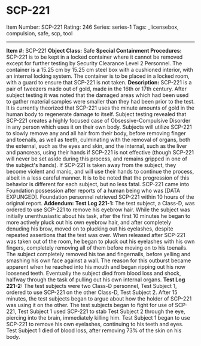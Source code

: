 # SCP-221
Item Number: SCP-221
Rating: 246
Series: series-1
Tags: _licensebox, compulsion, safe, scp, tool

---

**Item #:** SCP-221
**Object Class:** Safe
**Special Containment Procedures:** SCP-221 is to be kept in a locked container where it cannot be removed except for further testing by Security Clearance Level 2 Personnel. The container is a 15.25 cm by 15.25 cm steel box with a cushioned interior, with an internal locking system. The container is to be placed in a locked room, with a guard to ensure that SCP-221 is not taken.
**Description:** SCP-221 is a pair of tweezers made out of gold, made in the 16th or 17th century. After subject testing it was noted that the damaged areas which had been used to gather material samples were smaller than they had been prior to the test. It is currently theorized that SCP-221 uses the minute amounts of gold in the human body to regenerate damage to itself.
Subject testing revealed that SCP-221 creates a highly focused case of Obsessive-Compulsive Disorder in any person which uses it on their own body. Subjects will utilize SCP-221 to slowly remove any and all hair from their body, before removing finger and toenails, as well as teeth, culminating with the removal of organs, both the external, such as the eyes and skin, and the internal, such as the liver and pancreas, using their hands if SCP-221 is not effective (though SCP-221 will never be set aside during this process, and remains gripped in one of the subject's hands). If SCP-221 is taken away from the subject, they become violent and manic, and will use their hands to continue the process, albeit in a less careful manner. It is to be noted that the progression of this behavior is different for each subject, but no less fatal.
SCP-221 came into Foundation possession after reports of a human being who was [DATA EXPUNGED]. Foundation personnel retrieved SCP-221 within 10 hours of the original report.
**Addendum:**
**Test Log 221-1:** The test subject, a Class-D, was ordered to use SCP-221 to remove his eyebrow hair. While the subject was initially unenthusiastic about his task, after the first 10 minutes he began to more actively pluck out his own eyebrow hair, and after completely denuding his brow, moved on to plucking out his eyelashes, despite repeated assertions that the test was over. When released after SCP-221 was taken out of the room, he began to pluck out his eyelashes with his own fingers, completely removing all of them before moving on to his toenails. The subject completely removed his toe and fingernails, before yelling and smashing his own face against a wall. The reason for this outburst became apparent when he reached into his mouth and began ripping out his now loosened teeth. Eventually the subject died from blood loss and shock, halfway through the task of pulling out his own internal organs.
**Test Log 221-2:** The test subjects were two Class-D personnel, Test Subject 1, ordered to use SCP-221 on the other Class-D, Test Subject 2. After 15 minutes, the test subjects began to argue about how the holder of SCP-221 was using it on the other. The test subjects began to fight for use of SCP-221, Test Subject 1 used SCP-221 to stab Test Subject 2 through the eye, piercing into the brain, immediately killing him. Test Subject 1 began to use SCP-221 to remove his own eyelashes, continuing to his teeth and eyes. Test Subject 1 died of blood loss, after removing 73% of the skin on his body.